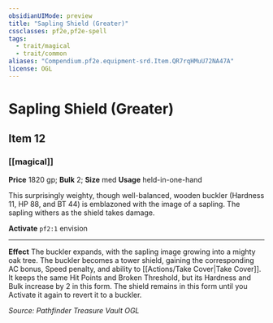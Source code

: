 ```yaml
---
obsidianUIMode: preview
title: "Sapling Shield (Greater)"
cssclasses: pf2e,pf2e-spell
tags:
  - trait/magical
  - trait/common
aliases: "Compendium.pf2e.equipment-srd.Item.QR7rqHMuU72NA47A"
license: OGL
---
```

# Sapling Shield (Greater)
## Item 12
### [[magical]]


**Price** 1820 gp; 
**Bulk** 2; **Size** med
**Usage** held-in-one-hand

This surprisingly weighty, though well-balanced, wooden buckler (Hardness 11, HP 88, and BT 44) is emblazoned with the image of a sapling. The sapling withers as the shield takes damage.

**Activate** `pf2:1` envision

* * *

**Effect** The buckler expands, with the sapling image growing into a mighty oak tree. The buckler becomes a tower shield, gaining the corresponding AC bonus, Speed penalty, and ability to [[Actions/Take Cover|Take Cover]]. It keeps the same Hit Points and Broken Threshold, but its Hardness and Bulk increase by 2 in this form. The shield remains in this form until you Activate it again to revert it to a buckler.

*Source: Pathfinder Treasure Vault*
*OGL*